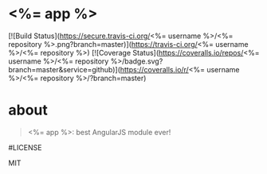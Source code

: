 # <%= app %>
[![Build Status](https://secure.travis-ci.org/<%= username %>/<%= repository %>.png?branch=master)](https://travis-ci.org/<%= username %>/<%= repository %>)
[![Coverage Status](https://coveralls.io/repos/<%= username %>/<%= repository %>/badge.svg?branch=master&service=github)](https://coveralls.io/r/<%= username %>/<%= repository %>/?branch=master)

# about

> <%= app %>: best AngularJS module ever!

#LICENSE

MIT
